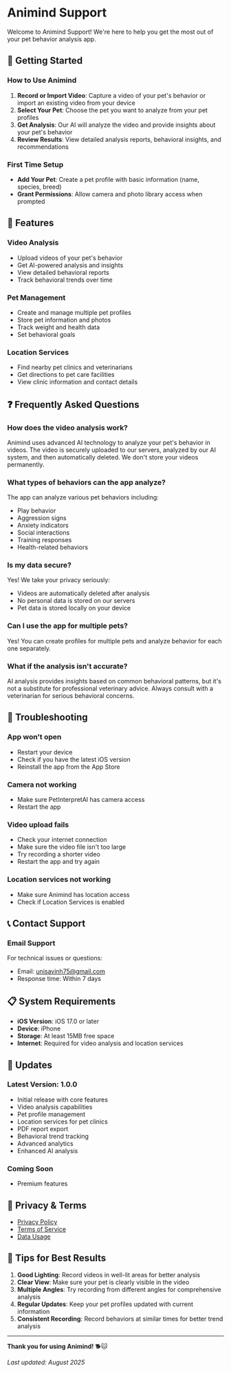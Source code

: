 # Animind Support

Welcome to Animind Support! We're here to help you get the most out of your pet behavior analysis app.

## 📱 Getting Started

### How to Use Animind

1. **Record or Import Video**: Capture a video of your pet's behavior or import an existing video from your device
2. **Select Your Pet**: Choose the pet you want to analyze from your pet profiles
3. **Get Analysis**: Our AI will analyze the video and provide insights about your pet's behavior
4. **Review Results**: View detailed analysis reports, behavioral insights, and recommendations

### First Time Setup

- **Add Your Pet**: Create a pet profile with basic information (name, species, breed)
- **Grant Permissions**: Allow camera and photo library access when prompted

## 🐾 Features

### Video Analysis
- Upload videos of your pet's behavior
- Get AI-powered analysis and insights
- View detailed behavioral reports
- Track behavioral trends over time

### Pet Management
- Create and manage multiple pet profiles
- Store pet information and photos
- Track weight and health data
- Set behavioral goals

### Location Services
- Find nearby pet clinics and veterinarians
- Get directions to pet care facilities
- View clinic information and contact details

## ❓ Frequently Asked Questions

### **How does the video analysis work?**
Animind uses advanced AI technology to analyze your pet's behavior in videos. The video is securely uploaded to our servers, analyzed by our AI system, and then automatically deleted. We don't store your videos permanently.

### **What types of behaviors can the app analyze?**
The app can analyze various pet behaviors including:
- Play behavior
- Aggression signs
- Anxiety indicators
- Social interactions
- Training responses
- Health-related behaviors

### **Is my data secure?**
Yes! We take your privacy seriously:
- Videos are automatically deleted after analysis
- No personal data is stored on our servers
- Pet data is stored locally on your device

### **Can I use the app for multiple pets?**
Yes! You can create profiles for multiple pets and analyze behavior for each one separately.

### **What if the analysis isn't accurate?**
AI analysis provides insights based on common behavioral patterns, but it's not a substitute for professional veterinary advice. Always consult with a veterinarian for serious behavioral concerns.

## 🔧 Troubleshooting

### **App won't open**
- Restart your device
- Check if you have the latest iOS version
- Reinstall the app from the App Store

### **Camera not working**
- Make sure PetInterpretAI has camera access
- Restart the app

### **Video upload fails**
- Check your internet connection
- Make sure the video file isn't too large
- Try recording a shorter video
- Restart the app and try again

### **Location services not working**
- Make sure Animind has location access
- Check if Location Services is enabled

## 📞 Contact Support

### **Email Support**
For technical issues or questions:
- Email: unisavinh75@gmail.com
- Response time: Within 7 days

## 📋 System Requirements

- **iOS Version**: iOS 17.0 or later
- **Device**: iPhone
- **Storage**: At least 15MB free space
- **Internet**: Required for video analysis and location services

## 🔄 Updates

### **Latest Version**: 1.0.0
- Initial release with core features
- Video analysis capabilities
- Pet profile management
- Location services for pet clinics
- PDF report export
- Behavioral trend tracking
- Advanced analytics
- Enhanced AI analysis

### **Coming Soon**
- Premium features

## 📖 Privacy & Terms

- [Privacy Policy](privacy-policy.md)
- [Terms of Service](terms-of-service.md)
- [Data Usage](data-usage.md)

## 🌟 Tips for Best Results

1. **Good Lighting**: Record videos in well-lit areas for better analysis
2. **Clear View**: Make sure your pet is clearly visible in the video
3. **Multiple Angles**: Try recording from different angles for comprehensive analysis
4. **Regular Updates**: Keep your pet profiles updated with current information
5. **Consistent Recording**: Record behaviors at similar times for better trend analysis

---

**Thank you for using Animind!** 🐕🐱

*Last updated: August 2025* 
